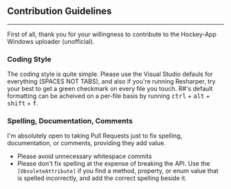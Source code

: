 ## Contribution Guidelines

-----

First of all, thank you for your willingness to contribute to the Hockey-App Windows uploader (unofficial).

### Coding Style

The coding style is quite simple. Please use the Visual Studio defauls for everything (SPACES NOT TABS), and also if you're running Resharper, try your best to get a green checkmark on every file you touch. R#'s default formatting can be acheived on a per-file basis by running <kbd>ctrl</kbd> + <kbd>alt</kbd> + <kbd>shift</kbd> + <kbd>f</kbd>.

### Spelling, Documentation, Comments

I'm absolutely open to taking Pull Requests just to fix spelling, documentation, or comments, providing they add value. 

 - Please avoid unnecessary whitespace commits
 - Please don't fix spelling at the expense of breaking the API. Use the `[ObsoleteAttribute]` if you find a method, property, or enum value that is spelled incorrectly, and add the correct spelling beside it.